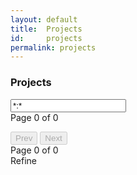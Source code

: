 ```yaml
---
layout: default
title:  Projects
id:     projects
permalink: projects
---
```


<div class="container">
  <section class="row projects-search section-block">
    <div class="col m7">
      <h3>Projects</h3>
    </div>
    <div class="col m5">
      <input id="projects-search-input" class="search-input" type="text" value="*:*" placeholder="Search Projects">
      <i class="fa fa-search" aria-hidden="true"></i>
    </div>
  </section>

  <section class="row">
    <div class="col m8" style="position:relative">
      <div class="projects-pagecount" style="top: -36px;">Page <span class="projects-current">0</span> of <span class="projects-last">0</span></div>
      <div class="projects-search-results">
        <ul>
          <!-- search results go here -->
        </ul>
      </div>
      <div class="projects-paging">
        <button class="projects-prev" disabled>Prev</button> <button class="projects-next" disabled>Next</button>
        <div class="projects-pagecount">Page <span class="projects-current">0</span> of <span class="projects-last">0</span></div>
      </div>
    </div>
    <div class="col m1"> </div>
    <div class="col m3" style="position:relative">
      <div class="projects-search-refine">Refine</div>
      <div class="projects-search-facets"></div>
    </div>
  </section>
</div>

<script>
  var siteStrategies = {};
  {% for strategy in site.strategies %}
  siteStrategies['{{ strategy.permalink }}'] = '{{ strategy.title }}';
  {% endfor %}
</script>
